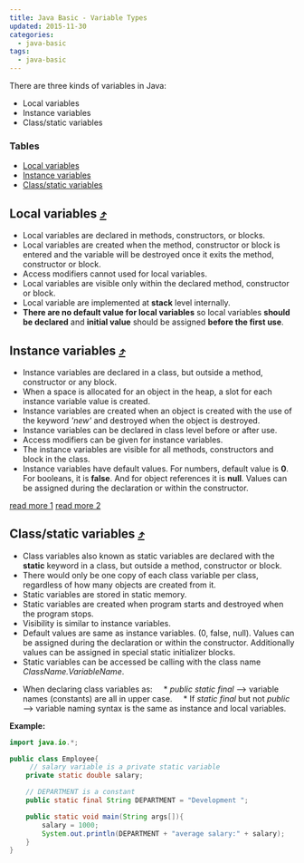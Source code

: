 ```yaml
---
title: Java Basic - Variable Types
updated: 2015-11-30
categories:
  - java-basic
tags:
  - java-basic
---
```


There are three kinds of variables in Java:

* Local variables
* Instance variables
* Class/static variables

### Tables

* [Local variables](#local-variables-10548tables)
* [Instance variables](#instance-variables-10548tables)
* [Class/static variables](#classstatic-variables-10548tables)

## Local variables [&#10548;](#tables)

- Local variables are declared in methods, constructors, or blocks.
- Local variables are created when the method, constructor or block is entered and the variable will be destroyed once it exits the method, constructor or block.
- Access modifiers cannot used for local variables.
- Local variables are visible only within the declared method, constructor or block.
- Local variable are implemented at **stack** level internally.
- **There are no default value for local variables** so local variables **should be declared** and **initial value** should be assigned **before the first use**.

## Instance variables [&#10548;](#tables)

- Instance variables are declared in a class, but outside a method, constructor or any block.
- When a space is allocated for an object in the heap, a slot for each instance variable value is created.
- Instance variables are created when an object is created with the use of the keyword *'new'* and destroyed when the object is destroyed.
- Instance variables can be declared in class level before or after use.
- Access modifiers can be given for instance variables.
- The instance variables are visible for all methods, constructors and block in the class.
- Instance variables have default values. For numbers, default value is **0**. For booleans, it is **false**. And for object references it is **null**. Values can be assigned during the declaration or within the constructor.

[read more 1](http://www.tutorialspoint.com/java/java_variable_types.htm) [read more 2](http://math.hws.edu/javanotes/c5/s1.html)

## Class/static variables [&#10548;](#tables)

- Class variables also known as static variables are declared with the **static** keyword in a class, but outside a method, constructor or block.
- There would only be one copy of each class variable per class, regardless of how many objects are created from it.
- Static variables are stored in static memory.
- Static variables are created when program starts and destroyed when the program stops.
- Visibility is similar to instance variables.
- Default values are same as instance variables. (0, false, null). Values can be assigned during the declaration or within the constructor. Additionally values can be assigned in special static initializer blocks.
- Static variables can be accessed be calling with the class name *ClassName.VariableName*.
* When declaring class variables as:
    * *public static final* --> variable names (constants) are all in upper case.
    * If *static final* but not *public* --> variable naming syntax is the same as instance and local variables.

**Example:**

```java
import java.io.*;

public class Employee{
     // salary variable is a private static variable
    private static double salary;

    // DEPARTMENT is a constant
    public static final String DEPARTMENT = "Development ";

    public static void main(String args[]){
        salary = 1000;
        System.out.println(DEPARTMENT + "average salary:" + salary);
    }
}
```
